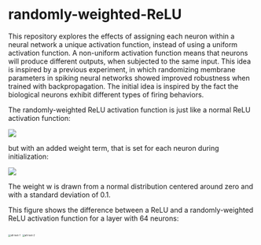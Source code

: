 # randomly-weighted-ReLU

This repository explores the effects of assigning each neuron within a neural network a unique activation function, instead of using a uniform activation function. A non-uniform activation function means that neurons will produce different outputs, when subjected to the same input. This idea is inspired by a previous experiment, in which randomizing membrane parameters in spiking neural networks showed improved robustness when trained with backpropagation. The initial idea is inspired by the fact the biological neurons exhibit different types of firing behaviors.

The randomly-weighted ReLU activation function is just like a normal ReLU activation function:

![](/home/akl-ma/Dropbox/TUM/PhD/projects/randomly-weighted-ReLU/.images/relu.png)

but with an added weight term, that is set for each neuron during initialization:

![](/home/akl-ma/Dropbox/TUM/PhD/projects/randomly-weighted-ReLU/.images/randomly_weighted_relu.png)

The weight w is drawn from a normal distribution centered around zero and with a standard deviation of 0.1.

This figure shows the difference between a ReLU and a randomly-weighted ReLU activation function for a layer with 64 neurons:

<img src="/home/akl-ma/Dropbox/TUM/PhD/projects/randomly-weighted-ReLU/.images/relu_plot.png" alt="alt-text-1" style="zoom:33%;" /> <img src="/home/akl-ma/Dropbox/TUM/PhD/projects/randomly-weighted-ReLU/.images/random_relu_plot.png" alt="alt-text-2" style="zoom: 33%;" />





